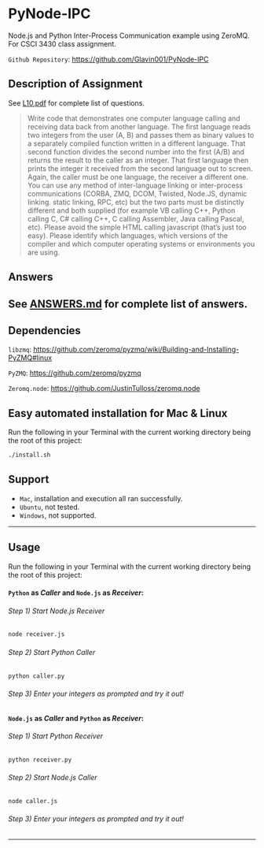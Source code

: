 PyNode-IPC
==========

Node.js and Python Inter-Process Communication example using ZeroMQ. For CSCI 3430 class assignment. 

`Github Repository`: https://github.com/Glavin001/PyNode-IPC 

## Description of Assignment
See [L10.pdf](L10.pdf) for complete list of questions.
> Write code that demonstrates one computer language calling and receiving data back from another 
> language. The first language reads two integers from the user (A, B) and passes them as binary values to a 
> separately compiled function written in a different language. That second function divides the second 
> number into the first (A/B) and returns the result to the caller as an integer. That first language then prints 
> the integer it received from the second language out to screen. Again, the caller must be one language, the 
> receiver a different one. You can use any method of inter-language linking or inter-process communications 
> (CORBA, ZMQ, DCOM, Twisted, Node.JS, dynamic linking. static linking, RPC, etc) but the two parts must be 
> distinctly different and both supplied (for example VB calling C++, Python calling C, C# calling C++, C calling 
> Assembler, Java calling Pascal, etc). Please avoid the simple HTML calling javascript (that’s just too easy). 
> Please identify which languages, which versions of the compiler and which computer operating systems or 
>environments you are using. 

## Answers
See [ANSWERS.md](ANSWERS.md) for complete list of answers.
-----

## Dependencies
`libzmq`: https://github.com/zeromq/pyzmq/wiki/Building-and-Installing-PyZMQ#linux 

`PyZMQ`: https://github.com/zeromq/pyzmq

`Zeromq.node`: https://github.com/JustinTulloss/zeromq.node 

## Easy automated installation for Mac & Linux
Run the following in your Terminal with the current working directory being the root of this project:
```bash
./install.sh
```

## Support
- `Mac`, installation and execution all ran successfully.
- `Ubuntu`, not tested.
- `Windows`, not supported.

-----

## Usage
Run the following in your Terminal with the current working directory being the root of this project:

#### `Python` as *Caller* and `Node.js` as *Receiver*:
###### Step 1) Start Node.js Receiver

```bash
node receiver.js
```
###### Step 2) Start Python Caller

```bash
python caller.py
```
###### Step 3) Enter your integers as prompted and try it out!


#### `Node.js` as *Caller* and `Python` as *Receiver*:
###### Step 1) Start Python Receiver

```bash
python receiver.py
```
###### Step 2) Start Node.js Caller

```bash
node caller.js
```
###### Step 3) Enter your integers as prompted and try it out!

-----
